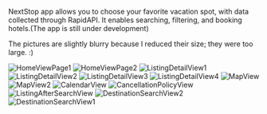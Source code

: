 NextStop app allows you to choose your favorite vacation spot, with data collected through RapidAPI. It enables searching, filtering, and booking hotels.(The app is still under development)

The pictures are slightly blurry because I reduced their size; they were too large. :)

![HomeViewPage1](https://github.com/user-attachments/assets/bef28ae3-e761-4c59-9ed2-bf3d133ef055)
![HomeViewPage2](https://github.com/user-attachments/assets/34e74fbf-fa95-4fd4-a02f-501a4505fa47)
![ListingDetailView1](https://github.com/user-attachments/assets/abb1c79e-5f29-43d0-b572-2cf153ac254d)
![ListingDetailView2](https://github.com/user-attachments/assets/143736b2-f10d-4197-b03e-9162159c1c49)
![ListingDetailView3](https://github.com/user-attachments/assets/683f2f89-e8bd-459a-a487-1a0cc9d2ef24)
![ListingDetailView4](https://github.com/user-attachments/assets/dc040df1-a63e-4855-9c3f-413d6d0e5961)
![MapView](https://github.com/user-attachments/assets/b112889c-3294-455c-8cc1-5051b999032c)
![MapView2](https://github.com/user-attachments/assets/5abf6882-f8c3-4774-9de7-d23635ff1e25)
![CalendarView](https://github.com/user-attachments/assets/c195768a-b322-4c1e-a770-4358e1920cd9)
![CancellationPolicyView](https://github.com/user-attachments/assets/9281cf39-eaf8-4fe7-8ebe-dd9990ec4b28)
![ListingAfterSearchView](https://github.com/user-attachments/assets/277338e8-5c5a-4545-add9-0dc1146db58f)
![DestinationSearchView2](https://github.com/user-attachments/assets/a11207a6-af16-4391-836d-9cb120e06359)
![DestinationSearchView1](https://github.com/user-attachments/assets/ec78b212-0c45-4671-b7a9-b1cce05d709e)
